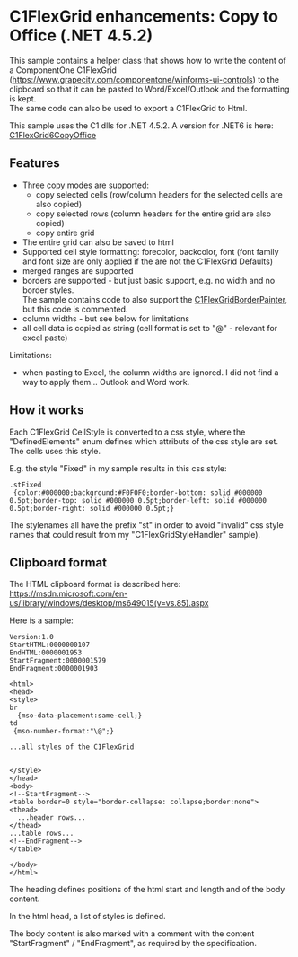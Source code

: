 # C1FlexGrid enhancements: Copy to Office (.NET 4.5.2)

This sample contains a helper class that shows how to write the content of a ComponentOne C1FlexGrid (https://www.grapecity.com/componentone/winforms-ui-controls) 
to the clipboard so that it can be pasted to Word/Excel/Outlook and the formatting is kept.  
The same code can also be used to export a C1FlexGrid to Html.

This sample uses the C1 dlls for .NET 4.5.2. A version for .NET6 is here: [C1FlexGrid6CopyOffice](/C1FlexGrid6CopyOffice)

## Features

* Three copy modes are supported:
    * copy selected cells  (row/column headers for the selected cells are also copied)
    * copy selected rows (column headers for the entire grid are also copied)
    * copy entire grid
* The entire grid can also be saved to html
* Supported cell style formatting: forecolor, backcolor, font (font family and font size are only applied if the are not the C1FlexGrid Defaults)
* merged ranges are supported
* borders are supported - but just basic support, e.g. no width and no border styles.  
The sample contains code to also support the [C1FlexGridBorderPainter](../C1FlexGrid452BorderPainter), but this code is commented.
* column widths - but see below for limitations
* all cell data is copied as string (cell format is set to "@" - relevant for excel paste)


Limitations:
* when pasting to Excel, the column widths are ignored. I did not find a way to apply them... Outlook and Word work.

## How it works
Each C1FlexGrid CellStyle is converted to a css style, where the "DefinedElements" enum defines which attributs of the
css style are set. The cells uses this style.

E.g. the style "Fixed" in my sample results in this css style:
~~~~
.stFixed
 {color:#000000;background:#F0F0F0;border-bottom: solid #000000 0.5pt;border-top: solid #000000 0.5pt;border-left: solid #000000 0.5pt;border-right: solid #000000 0.5pt;}
~~~~
The stylenames all have the prefix "st" in order to avoid "invalid" css style names that could result from my "C1FlexGridStyleHandler" sample).


## Clipboard format
The HTML clipboard format is described here: https://msdn.microsoft.com/en-us/library/windows/desktop/ms649015(v=vs.85).aspx

Here is a sample:
~~~~
Version:1.0
StartHTML:0000000107
EndHTML:0000001953
StartFragment:0000001579
EndFragment:0000001903

<html>
<head>
<style>
br
  {mso-data-placement:same-cell;}
td
 {mso-number-format:"\@";}

...all styles of the C1FlexGrid


</style>
</head>
<body>
<!--StartFragment-->
<table border=0 style="border-collapse: collapse;border:none">
<thead>
  ...header rows...
</thead>
...table rows...
<!--EndFragment-->
</table>

</body>
</html>

~~~~


The heading defines positions of the html start and length and of the body content.

In the html head, a list of styles is defined.

The body content is also marked with a comment with the content "StartFragment" / "EndFragment", as required by the specification.